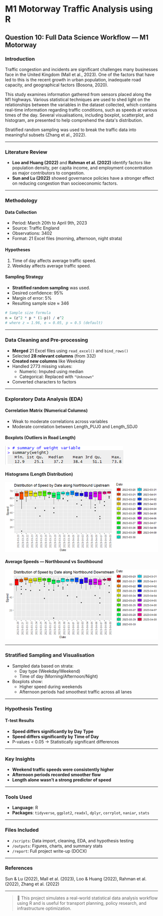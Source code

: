 # M1 Motorway Traffic Analysis using R

## Question 10: Full Data Science Workflow — M1 Motorway

### Introduction
Traffic congestion and incidents are significant challenges many businesses face in the United Kingdom (Mall et al., 2023). One of the factors that have led to this is the recent growth in urban population, inadequate road capacity, and geographical factors (Bosona, 2020).

This study examines information gathered from sensors placed along the M1 highways. Various statistical techniques are used to shed light on the relationships between the variables in the dataset collected, which contains real-time information regarding traffic conditions, such as speeds at various times of the day. Several visualisations, including boxplot, scatterplot, and histogram, are presented to help comprehend the data's distribution.

Stratified random sampling was used to break the traffic data into meaningful subsets (Zhang et al., 2022).

---

### Literature Review
- **Loo and Huang (2022)** and **Rahman et al. (2022)** identify factors like population density, per capita income, and employment concentration as major contributors to congestion.
- **Sun and Lu (2022)** showed governance policies have a stronger effect on reducing congestion than socioeconomic factors.

---

### Methodology

#### Data Collection
- Period: March 20th to April 9th, 2023
- Source: Traffic England
- Observations: 3402
- Format: 21 Excel files (morning, afternoon, night strata)

#### Hypotheses
1. Time of day affects average traffic speed.
2. Weekday affects average traffic speed.

#### Sampling Strategy
- **Stratified random sampling** was used.
- Desired confidence: 95%
- Margin of error: 5%
- Resulting sample size ≈ 346

```r
# Sample size formula
n = (z^2 * p * (1-p)) / e^2
# where z = 1.96, e = 0.05, p = 0.5 (default)
```

---

### Data Cleaning and Pre-processing
- **Merged** 21 Excel files using `read_excel()` and `bind_rows()`
- Selected **28 relevant columns** (from 332)
- **Created new columns** like Weekday
- Handled 2773 missing values:
  - Numeric: Imputed using median
  - Categorical: Replaced with `"Unknown"`
- Converted characters to factors

---

### Exploratory Data Analysis (EDA)

#### Correlation Matrix (Numerical Columns)
- Weak to moderate correlations across variables
- Moderate correlation between Length_PUJ0 and Length_SDJ0

#### Boxplots (Outliers in Road Length)
![Boxplot of Road Lengths](outputs/figures/figure_1.png)

#### Histograms (Length Distribution)
![Histogram of Road Lengths](outputs/figures/figure_2.png)

#### Average Speeds — Northbound vs Southbound
![Average Speed Comparison](outputs/figures/figure_3.png)

---

### Stratified Sampling and Visualisation

- Sampled data based on strata:
  - Day type (Weekday/Weekend)
  - Time of day (Morning/Afternoon/Night)
- Boxplots show:
  - Higher speed during weekends
  - Afternoon periods had smoothest traffic across all lanes

---

### Hypothesis Testing

#### T-test Results
- **Speed differs significantly by Day Type**
- **Speed differs significantly by Time of Day**
- P-values < 0.05 → Statistically significant differences

---

### Key Insights
- **Weekend traffic speeds were consistently higher**
- **Afternoon periods recorded smoother flow**
- **Length alone wasn’t a strong predictor of speed**

---

### Tools Used
- **Language**: R
- **Packages**: `tidyverse`, `ggplot2`, `readxl`, `dplyr`, `corrplot`, `naniar`, `stats`

---

### Files Included
- `/scripts`: Data import, cleaning, EDA, and hypothesis testing
- `/outputs`: Figures, charts, and summary stats
- `/report`: Full project write-up (DOCX)

---

### References
Sun & Lu (2022), Mall et al. (2023), Loo & Huang (2022), Rahman et al. (2022), Zhang et al. (2022)

---

> 🧠 This project simulates a real-world statistical data analysis workflow using R and is useful for transport planning, policy research, and infrastructure optimization.